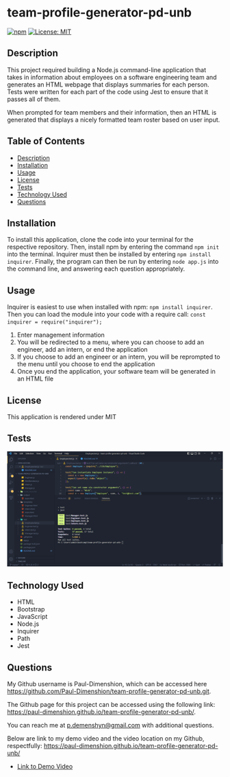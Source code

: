 # team-profile-generator-pd-unb

  [![npm](https://badge.fury.io/js/inquirer.svg)](http://badge.fury.io/js/inquirer)
  [![License: MIT](https://img.shields.io/badge/License-MIT-yellow.svg)](https://opensource.org/licenses/MIT)

## Description
This project required building a Node.js command-line application that takes in information about employees on a software engineering team and generates an HTML webpage that displays summaries for each person. Tests were written for each part of the code using Jest to ensure that it passes all of them.

When prompted for team members and their information, then an HTML is generated that displays a nicely formatted team roster based on user input.

## Table of Contents
- [Description](#description)
- [Installation](#installation)
- [Usage](#usage)
- [License](#license)
- [Tests](#tests)
- [Technology Used](#technology-used)
- [Questions](#questions)

## Installation

To install this application, clone the code into your terminal for the respective repository. Then, install npm by entering the command ```npm init```  into the terminal. Inquirer must then be installed by entering ```npm install inquirer```. Finally, the program can then be run by entering ```node app.js``` into the command line, and answering each question appropriately. 
 
## Usage

Inquirer is easiest to use when installed with npm:  ``` npm install inquirer ```. Then you can load the module into your code with a require call: ``` const inquirer = require("inquirer"); ```
1. Enter management information
2. You will be redirected to a menu, where you can choose to add an engineer, add an intern, or end the application
3. If you choose to add an engineer or an intern, you will be reprompted to the menu until you choose to end the application
4. Once you end the application, your software team will be generated in an HTML file

## License

This application is rendered under MIT

## Tests

![GitHub license](./img/screenshot-test.png)

## Technology Used

- HTML
- Bootstrap 
- JavaScript
- Node.js
- Inquirer
- Path
- Jest

## Questions

My Github username is Paul-Dimenshion, which can be accessed here https://github.com/Paul-Dimenshion/team-profile-generator-pd-unb.git.

The Github page for this project can be accessed using the following link: https://paul-dimenshion.github.io/team-profile-generator-pd-unb/.

You can reach me at p.demenshyn@gmail.com with additional questions.
  
Below are link to my demo video and the video location on my Github, respectfully: https://paul-dimenshion.github.io/team-profile-generator-pd-unb/
- [Link to Demo Video](https://watch.screencastify.com/v/PJlA5qtqETY7TqN9ZfqT)

